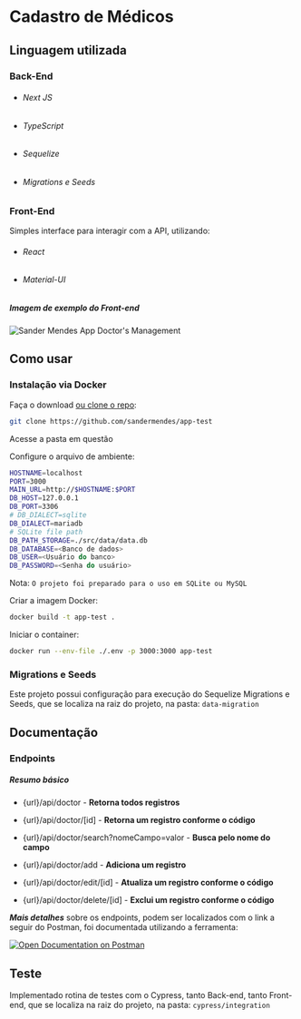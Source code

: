 # Cadastro de Médicos

## Linguagem utilizada

### Back-End

* ###### Next JS
* ###### TypeScript 
* ###### Sequelize 
* ###### Migrations e Seeds 

### Front-End

Simples interface para interagir com a API, utilizando:
* ###### React
* ###### Material-UI

##### Imagem de exemplo do Front-end
![Sander Mendes App Doctor's Management](https://raw.githubusercontent.com/sandermendes/app-test/master/assets/main-screen-demo.png)




## Como usar

### Instalação via Docker

Faça o download [ou clone o repo](https://github.com/sandermendes/app-test):

```sh
git clone https://github.com/sandermendes/app-test
```

Acesse a pasta em questão

Configure o arquivo de ambiente:
```sh
HOSTNAME=localhost
PORT=3000
MAIN_URL=http://$HOSTNAME:$PORT
DB_HOST=127.0.0.1
DB_PORT=3306
# DB_DIALECT=sqlite
DB_DIALECT=mariadb
# SQLite file path
DB_PATH_STORAGE=./src/data/data.db
DB_DATABASE=<Banco de dados>
DB_USER=<Usuário do banco>
DB_PASSWORD=<Senha do usuário>
```

Nota: `O projeto foi preparado para o uso em SQLite ou MySQL`

Criar a imagem Docker:
```sh
docker build -t app-test .
```

Iniciar o container:

```sh
docker run --env-file ./.env -p 3000:3000 app-test
```

### Migrations e Seeds

Este projeto possui configuração para execução do Sequelize Migrations e Seeds, que se localiza na raiz do projeto, na pasta: `data-migration`

## Documentação

### Endpoints
##### Resumo básico

* {url}/api/doctor - **Retorna todos registros**

* {url}/api/doctor/[id] - **Retorna um registro conforme o código**

* {url}/api/doctor/search?nomeCampo=valor - **Busca pelo nome do campo**

* {url}/api/doctor/add - **Adiciona um registro**

* {url}/api/doctor/edit/[id] - **Atualiza um registro conforme o código**

* {url}/api/doctor/delete/[id] - **Exclui um registro conforme o código**

***Mais detalhes*** sobre os endpoints, podem ser localizados com o link a seguir do Postman,
foi documentada utilizando a ferramenta:

[![Open Documentation on Postman](https://raw.githubusercontent.com/sandermendes/app-test/a1823009dc6d2cf8f417c8e578744dcf2068b866/assets/postman-doc-button.svg)](https://www.postman.com/sandercmendes/workspace/sander-workspace/documentation/18173115-24025273-6481-48fd-a015-8d6e40ab97a5)

## Teste

Implementado rotina de testes com o Cypress, tanto Back-end, tanto Front-end, que se localiza na raiz do projeto, na pasta: `cypress/integration`

